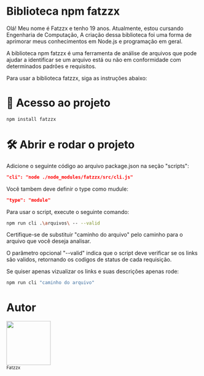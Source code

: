 # Biblioteca npm fatzzx
Olá! Meu nome é Fatzzx e tenho 19 anos. Atualmente, estou cursando Engenharia de Computação, A criação dessa biblioteca foi uma forma de aprimorar meus conhecimentos em Node.js e programação em geral. 

A biblioteca npm fatzzx é uma ferramenta de análise de arquivos que pode ajudar a identificar se um arquivo está ou não em conformidade com determinados padrões e requisitos.

Para usar a biblioteca fatzzx, siga as instruções abaixo:

# 📁 Acesso ao projeto

```
npm install fatzzx
```

# 🛠️ Abrir e rodar o projeto

Adicione o seguinte código ao arquivo package.json na seção "scripts":
```json
"cli": "node ./node_modules/fatzzx/src/cli.js"
```
Você tambem deve definir o type como mudule:
```json
"type": "module"
```
Para usar o script, execute o seguinte comando:
```bash 
npm run cli .\arquivos\ -- --valid
```
Certifique-se de substituir "caminho do arquivo" pelo caminho para o arquivo que você deseja analisar.

O parâmetro opcional "--valid" indica que o script deve verificar se os links são validos, retornando os codigos de status de cada requisição.

Se quiser apenas vizualizar os links e suas descrições apenas rode:
```bash 
npm run cli "caminho do arquivo" 
```

# Autor
<img src="https://avatars.githubusercontent.com/u/112991044?v=4" width=115><br><sub>Fatzzx</sub>



